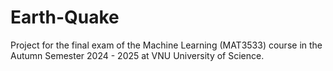 # Earth-Quake
Project for the final exam of the Machine Learning (MAT3533) course in the Autumn Semester 2024 - 2025 at VNU University of Science.

